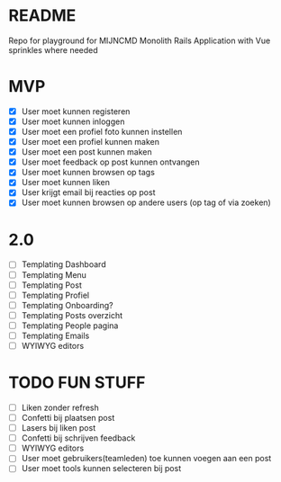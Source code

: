 # README
Repo for playground for MIJNCMD
Monolith Rails Application with Vue sprinkles where needed

# MVP
- [x] User moet kunnen registeren
- [x] User moet kunnen inloggen
- [x] User moet een profiel foto kunnen instellen
- [x] User moet een profiel kunnen maken
- [x] User moet een post kunnen maken
- [x] User moet feedback op post kunnen ontvangen
- [x] User moet kunnen browsen op tags
- [x] User moet kunnen liken
- [x] User krijgt email bij reacties op post
- [x] User moet kunnen browsen op andere users (op tag of via zoeken)

# 2.0
- [ ] Templating Dashboard
- [ ] Templating Menu
- [ ] Templating Post
- [ ] Templating Profiel
- [ ] Templating Onboarding?
- [ ] Templating Posts overzicht
- [ ] Templating People pagina
- [ ] Templating Emails
- [ ] WYIWYG editors

# TODO FUN STUFF
- [ ] Liken zonder refresh
- [ ] Confetti bij plaatsen post
- [ ] Lasers bij liken post
- [ ] Confetti bij schrijven feedback
- [ ] WYIWYG editors
- [ ] User moet gebruikers(teamleden) toe kunnen voegen aan een post
- [ ] User moet tools kunnen selecteren bij post
